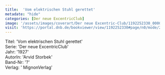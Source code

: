 ```yaml
---
title:  'Vom elektrischen Stuhl gerettet'
metadate: "hide"
categories: [Der neue ExcentricClub]
image: '/assets/images/coverart/Der neue Excentric-Club/1192252330_00000010.jpg'
visit: 'https://portal.dnb.de/bookviewer/view/1192252330#page/n0/mode/2up'
---
```

Titel: 'Vom elektrischen Stuhl gerettet' <br>
Serie: 'Der neue ExcentricClub' <br>
Jahr: '1927' <br>
AutorIn: 'Arvid Storbek' <br>
Band-Nr: '?' <br>
Verlag: ' MignonVerlag'